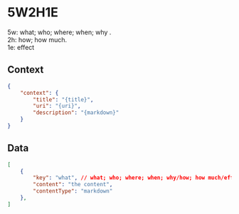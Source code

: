 # 5W2H1E
5w: what; who; where; when; why .  
2h: how; how much.  
1e: effect

## Context
```json
{
    "context": {
        "title": "{title}",
        "uri": "{uri}",
        "description": "{markdown}"
    }
}
```

## Data
```json
[
    {
        "key": "what", // what; who; where; when; why/how; how much/effect
        "content": "the content",
        "contentType": "markdown"
    },
]
```